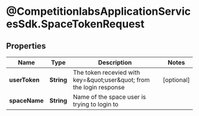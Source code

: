 # @CompetitionlabsApplicationServicesSdk.SpaceTokenRequest

## Properties

Name | Type | Description | Notes
------------ | ------------- | ------------- | -------------
**userToken** | **String** | The token recevied with key&#x3D;\&quot;user\&quot; from the login response | [optional] 
**spaceName** | **String** | Name of the space user is trying to login to | 


